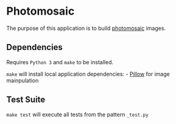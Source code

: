 # Photomosaic

The purpose of this application is to build [photomosaic](https://en.wikipedia.org/wiki/Photographic_mosaic) images.

## Dependencies
Requires `Python 3` and `make` to be installed.

`make` will install local application dependencies:
    - [Pillow](https://python-pillow.org/) for image mainpulation

## Test Suite
`make test` will execute all tests from the pattern `_test.py`

